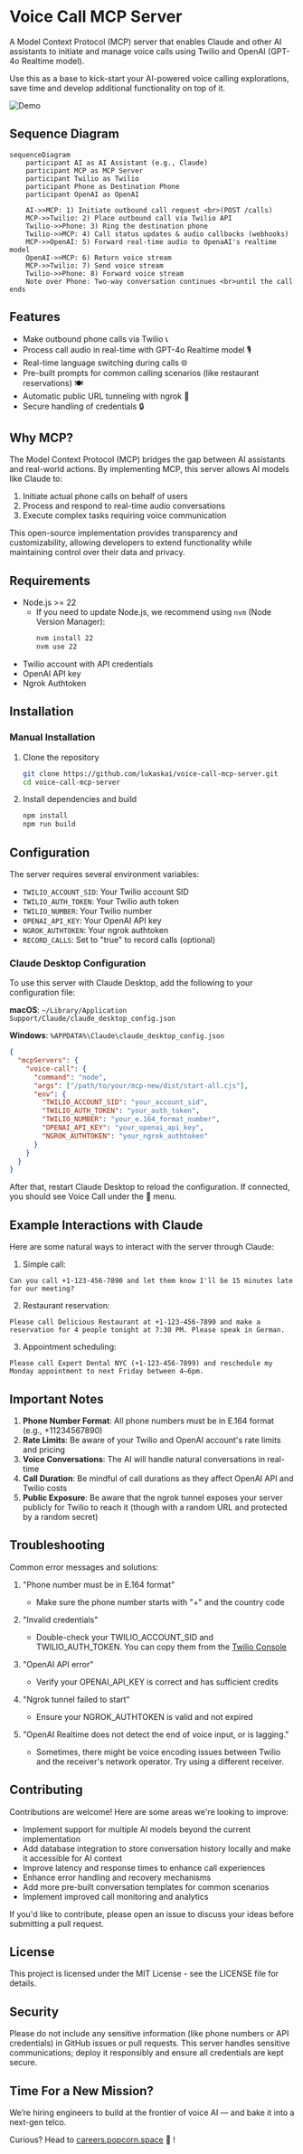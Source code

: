 # Voice Call MCP Server

A Model Context Protocol (MCP) server that enables Claude and other AI assistants to initiate and manage voice calls using Twilio and OpenAI (GPT-4o Realtime model).

Use this as a base to kick-start your AI-powered voice calling explorations, save time and develop additional functionality on top of it.

![Demo](./assets/demo.gif)


## Sequence Diagram

```mermaid
sequenceDiagram
    participant AI as AI Assistant (e.g., Claude)
    participant MCP as MCP Server
    participant Twilio as Twilio
    participant Phone as Destination Phone
    participant OpenAI as OpenAI
    
    AI->>MCP: 1) Initiate outbound call request <br>(POST /calls)
    MCP->>Twilio: 2) Place outbound call via Twilio API
    Twilio->>Phone: 3) Ring the destination phone
    Twilio->>MCP: 4) Call status updates & audio callbacks (webhooks)
    MCP->>OpenAI: 5) Forward real-time audio to OpenaAI's realtime model
    OpenAI->>MCP: 6) Return voice stream
    MCP->>Twilio: 7) Send voice stream
    Twilio->>Phone: 8) Forward voice stream
    Note over Phone: Two-way conversation continues <br>until the call ends
```


## Features

- Make outbound phone calls via Twilio 📞
- Process call audio in real-time with GPT-4o Realtime model 🎙️
- Real-time language switching during calls 🌐
- Pre-built prompts for common calling scenarios (like restaurant reservations) 🍽️
- Automatic public URL tunneling with ngrok 🔄
- Secure handling of credentials 🔒

## Why MCP?

The Model Context Protocol (MCP) bridges the gap between AI assistants and real-world actions. By implementing MCP, this server allows AI models like Claude to:

1. Initiate actual phone calls on behalf of users
2. Process and respond to real-time audio conversations
3. Execute complex tasks requiring voice communication

This open-source implementation provides transparency and customizability, allowing developers to extend functionality while maintaining control over their data and privacy.

## Requirements

- Node.js >= 22
  - If you need to update Node.js, we recommend using `nvm` (Node Version Manager):
    ```bash
    nvm install 22
    nvm use 22
    ```
- Twilio account with API credentials
- OpenAI API key
- Ngrok Authtoken

## Installation

### Manual Installation

1. Clone the repository
   ```bash
   git clone https://github.com/lukaskai/voice-call-mcp-server.git
   cd voice-call-mcp-server
   ```

2. Install dependencies and build
   ```bash
   npm install
   npm run build
   ```

## Configuration

The server requires several environment variables:

- `TWILIO_ACCOUNT_SID`: Your Twilio account SID
- `TWILIO_AUTH_TOKEN`: Your Twilio auth token
- `TWILIO_NUMBER`: Your Twilio number
- `OPENAI_API_KEY`: Your OpenAI API key
- `NGROK_AUTHTOKEN`: Your ngrok authtoken
- `RECORD_CALLS`: Set to "true" to record calls (optional)

### Claude Desktop Configuration

To use this server with Claude Desktop, add the following to your configuration file:

**macOS**: `~/Library/Application Support/Claude/claude_desktop_config.json`

**Windows**: `%APPDATA%\Claude\claude_desktop_config.json`

```json
{
  "mcpServers": {
    "voice-call": {
      "command": "node",
      "args": ["/path/to/your/mcp-new/dist/start-all.cjs"],
      "env": {
        "TWILIO_ACCOUNT_SID": "your_account_sid",
        "TWILIO_AUTH_TOKEN": "your_auth_token",
        "TWILIO_NUMBER": "your_e.164_format_number",
        "OPENAI_API_KEY": "your_openai_api_key",
        "NGROK_AUTHTOKEN": "your_ngrok_authtoken"
      }
    }
  }
}
```

After that, restart Claude Desktop to reload the configuration. 
If connected, you should see Voice Call under the 🔨 menu.

## Example Interactions with Claude

Here are some natural ways to interact with the server through Claude:

1. Simple call:
```
Can you call +1-123-456-7890 and let them know I'll be 15 minutes late for our meeting?
```

2. Restaurant reservation:
```
Please call Delicious Restaurant at +1-123-456-7890 and make a reservation for 4 people tonight at 7:30 PM. Please speak in German.
```

3. Appointment scheduling:
```
Please call Expert Dental NYC (+1-123-456-7899) and reschedule my Monday appointment to next Friday between 4–6pm.
```

## Important Notes

1. **Phone Number Format**: All phone numbers must be in E.164 format (e.g., +11234567890)
2. **Rate Limits**: Be aware of your Twilio and OpenAI account's rate limits and pricing
3. **Voice Conversations**: The AI will handle natural conversations in real-time
4. **Call Duration**: Be mindful of call durations as they affect OpenAI API and Twilio costs
5. **Public Exposure**: Be aware that the ngrok tunnel exposes your server publicly for Twilio to reach it (though with a random URL and protected by a random secret)

## Troubleshooting

Common error messages and solutions:

1. "Phone number must be in E.164 format"
   - Make sure the phone number starts with "+" and the country code

2. "Invalid credentials"
   - Double-check your TWILIO_ACCOUNT_SID and TWILIO_AUTH_TOKEN. You can copy them from the [Twilio Console](https://console.twilio.com)

3. "OpenAI API error"
   - Verify your OPENAI_API_KEY is correct and has sufficient credits

4. "Ngrok tunnel failed to start"
   - Ensure your NGROK_AUTHTOKEN is valid and not expired

5. "OpenAI Realtime does not detect the end of voice input, or is lagging."
   - Sometimes, there might be voice encoding issues between Twilio and the receiver's network operator. Try using a different receiver.

## Contributing

Contributions are welcome! Here are some areas we're looking to improve:

- Implement support for multiple AI models beyond the current implementation
- Add database integration to store conversation history locally and make it accessible for AI context
- Improve latency and response times to enhance call experiences
- Enhance error handling and recovery mechanisms
- Add more pre-built conversation templates for common scenarios
- Implement improved call monitoring and analytics

If you'd like to contribute, please open an issue to discuss your ideas before submitting a pull request.

## License

This project is licensed under the MIT License - see the LICENSE file for details.

## Security

Please do not include any sensitive information (like phone numbers or API credentials) in GitHub issues or pull requests. This server handles sensitive communications; deploy it responsibly and ensure all credentials are kept secure.


## Time For a New Mission?

We’re hiring engineers to build at the frontier of voice AI — and bake it into a next-gen telco.

Curious? Head to [careers.popcorn.space](https://careers.popcorn.space/) 🍿 !
